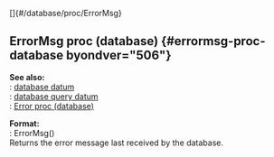 []{#/database/proc/ErrorMsg}    
## ErrorMsg proc (database) {#errormsg-proc-database byondver="506"}    
**See also:**    
:   [database datum](/ref/database)    
:   [database query datum](/ref/database/query)    
:   [Error proc (database)](/ref/database/proc/Error)    
<!-- -->    
**Format:**    
:   ErrorMsg()    
Returns the error message last received by the database.  